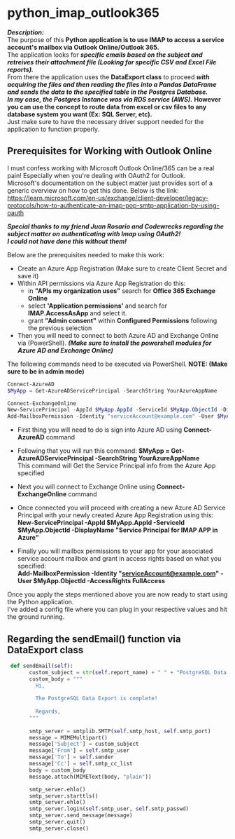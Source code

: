 # python_imap_outlook365
***Description:***  
The purpose of this **Python application is to use IMAP to access a service account's mailbox via Outlook Online/Outlook 365.**  
The application looks for ***specific emails based on the subject and retreives their attachment file (Looking for specific CSV and Excel File reports).***  
From there the application uses the **DataExport class** to proceed ***with acquiring the files and then reading the files into a Pandas DataFrame and sends the data to the specified table in the Postgres Database.***  
***In my case, the Postgres Instance was via RDS service (AWS).*** **However you can use the concept to route data from excel or csv files to any database system you want (Ex: SQL Server, etc).**  
Just make sure to have the necessary driver support needed for the application to function properly. 

## Prerequisites for Working with Outlook Online
I must confess working with Microsoft Outlook Online/365 can be a real pain! Especially when you're dealing with OAuth2 for Outlook.  
Microsoft's documentation on the subject matter just provides sort of a generic overview on how to get this done. Below is the link:  
https://learn.microsoft.com/en-us/exchange/client-developer/legacy-protocols/how-to-authenticate-an-imap-pop-smtp-application-by-using-oauth

***Special thanks to my friend Juan Rosario and Codewrecks regarding the subject matter on authenticating with Imap using OAuth2!   
I could not have done this without them!*** 

Below are the prerequisites needed to make this work:
- Create an Azure App Registration (Make sure to create Client Secret and save it)
- Within API permissions via Azure App Registration do this:  
   - in **"APIs my organization uses"** search for **Office 365 Exchange Online** 
   - select **'Application permissions'** and search for **IMAP.AccessAsApp** and select it.
   - grant **"Admin consent"** within **Configured Permissions** following the previous selection
- Then you will need to connect to both Azure AD and Exchange Online via (PowerShell). ***(Make sure to install the powershell modules for Azure AD and Exchange Online)***

The following commands need to be executed via PowerShell.   **NOTE: (Make sure to be in admin mode)**
```ps1
Connect-AzureAD
$MyApp = Get-AzureADServicePrincipal -SearchString YourAzureAppName

Connect-ExchangeOnline
New-ServicePrincipal -AppId $MyApp.AppId -ServiceId $MyApp.ObjectId -DisplayName "Service Principal for IMAP APP in Azure"
Add-MailboxPermission -Identity "serviceAccount@example.com" -User $MyApp.ObjectId -AccessRights FullAccess 
```
- First thing you will need to do is sign into Azure AD using **Connect-AzureAD** command  
- Following that you will run this command: **$MyApp = Get-AzureADServicePrincipal -SearchString YourAzureAppName**  
  This command will Get the Service Principal info from the Azure App specified
  
- Next you will connect to Exchange Online using **Connect-ExchangeOnline** command
- Once connected you will proceed with creating a new Azure AD Service Principal with your newly created Azure App Registration using this:  
  **New-ServicePrincipal -AppId $MyApp.AppId -ServiceId $MyApp.ObjectId -DisplayName "Service Principal for IMAP APP in Azure"**
  
- Finally you will mailbox permissions to your app for your associated service account mailbox and grant in access rights based on what you specified:  
  **Add-MailboxPermission -Identity "serviceAccount@example.com" -User $MyApp.ObjectId -AccessRights FullAccess**
  
 Once you apply the steps mentioned above you are now ready to start using the Python application.  
 I've added a config file where you can plug in your respective values and hit the ground running. 
 
 ## Regarding the sendEmail() function via DataExport class
 ```python
  def sendEmail(self):
        custom_subject = str(self.report_name) + " " + "PostgreSQL Data Drop Complete!"
        custom_body = """
          Hi,
          
          The PostgreSQL Data Export is complete!
          
          Regards,
        """
        
        smtp_server = smtplib.SMTP(self.smtp_host, self.smtp_port)
        message = MIMEMultipart()
        message['Subject'] = custom_subject
        message['From'] = self.smtp_user
        message['To'] = self.sender
        message['Cc'] = self.smtp_cc_list
        body = custom_body
        message.attach(MIMEText(body, "plain"))

        smtp_server.ehlo()
        smtp_server.starttls()
        smtp_server.ehlo()
        smtp_server.login(self.smtp_user, self.smtp_passwd)
        smtp_server.send_message(message)
        smtp_server.quit()
        smtp_server.close()
 ```
